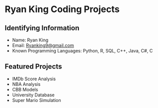 # Ryan King Coding Projects 

## Identifying Information
* Name: Ryan King
* Email: Ryanking9@gmail.com
* Known Programming Languages: Python, R, SQL, C++, Java, C#, C

## Featured Projects
* IMDb Score Analysis
* NBA Analysis
* CBB Models
* University Database
* Super Mario Simulation
